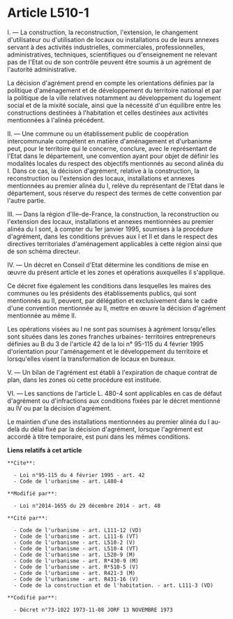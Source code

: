# Article L510-1

I. ― La construction, la reconstruction, l'extension, le changement d'utilisateur ou d'utilisation de locaux ou installations
ou de leurs annexes servant à des activités industrielles, commerciales, professionnelles, administratives, techniques,
scientifiques ou d'enseignement ne relevant pas de l'Etat ou de son contrôle peuvent être soumis à un agrément de l'autorité
administrative. 

La décision d'agrément prend en compte les orientations définies par la politique d'aménagement et de développement du
territoire national et par la politique de la ville relatives notamment au développement du logement social et de la mixité
sociale, ainsi que la nécessité d'un équilibre entre les constructions destinées à l'habitation et celles destinées aux
activités mentionnées à l'alinéa précédent. 

II. ― Une commune ou un établissement public de coopération intercommunale compétent en matière d'aménagement et d'urbanisme
peut, pour le territoire qui le concerne, conclure, avec le représentant de l'Etat dans le département, une convention ayant
pour objet de définir les modalités locales du respect des objectifs mentionnés au second alinéa du I. Dans ce cas, la
décision d'agrément, relative à la construction, la reconstruction ou l'extension des locaux, installations et annexes
mentionnées au premier alinéa du I, relève du représentant de l'Etat dans le département, sous réserve du respect des termes
de cette convention par l'autre partie. 

III. ― Dans la région d'Ile-de-France, la construction, la reconstruction ou l'extension des locaux, installations et annexes
mentionnées au premier alinéa du I sont, à compter du 1er janvier 1995, soumises à la procédure d'agrément, dans les
conditions prévues aux I et II et dans le respect des directives territoriales d'aménagement applicables à cette région ainsi
que de son schéma directeur. 

IV. ― Un décret en Conseil d'Etat détermine les conditions de mise en œuvre du présent article et les zones et opérations
auxquelles il s'applique. 

Ce décret fixe également les conditions dans lesquelles les maires des communes ou les présidents des établissements publics,
qui sont mentionnés au II, peuvent, par délégation et exclusivement dans le cadre d'une convention mentionnée au II, mettre
en œuvre la décision d'agrément mentionnée au même II. 

Les opérations visées au I ne sont pas soumises à agrément lorsqu'elles sont situées dans les  zones franches urbaines-
territoires entrepreneurs définies au B du 3 de l'article 42 de la loi n° 95-115 du 4 février 1995 d'orientation pour
l'aménagement et le développement du territoire et lorsqu'elles visent la transformation de locaux en bureaux. 

V. ― Un bilan de l'agrément est établi à l'expiration de chaque contrat de plan, dans les zones où cette procédure est
instituée. 

VI. ― Les sanctions de l'article L. 480-4 sont applicables en cas de défaut d'agrément ou d'infractions aux conditions fixées
par le décret mentionné au IV ou par la décision d'agrément. 

Le maintien d'une des installations mentionnées au premier alinéa du I au-delà du délai fixé par la décision d'agrément,
lorsque l'agrément est accordé à titre temporaire, est puni dans les mêmes conditions.

**Liens relatifs à cet article**

	**Cite**:

	  - Loi n°95-115 du 4 février 1995 - art. 42
	  - Code de l'urbanisme - art. L480-4

	**Modifié par**:

	  - Loi n°2014-1655 du 29 décembre 2014 - art. 48

	**Cité par**:

	  - Code de l'urbanisme - art. L111-12 (VD)
	  - Code de l'urbanisme - art. L111-6 (VT)
	  - Code de l'urbanisme - art. L510-2 (V)
	  - Code de l'urbanisme - art. L510-4 (VT)
	  - Code de l'urbanisme - art. L520-9 (M)
	  - Code de l'urbanisme - art. R*430-9 (M)
	  - Code de l'urbanisme - art. R*510-5 (V)
	  - Code de l'urbanisme - art. R421-3 (M)
	  - Code de l'urbanisme - art. R431-16 (V)
	  - Code de la construction et de l'habitation. - art. L111-3 (VD)

	**Codifié par**:

	  - Décret n°73-1022 1973-11-08 JORF 13 NOVEMBRE 1973

